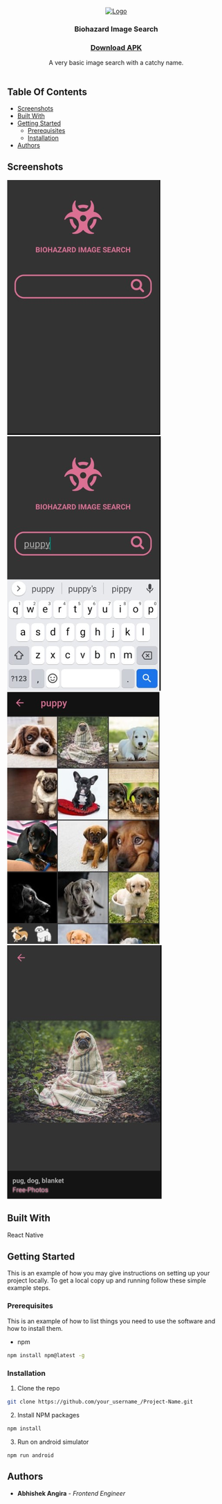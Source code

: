 <br/>
<p align="center">
  <a href="https://github.com/abhishekangira/biohazard">
    <img src="https://i.ibb.co/hC76Fsb/ic-launcher.png" alt="Logo" width="80" height="80">
  </a>

  <h3 align="center">Biohazard Image Search</h3>
  <h3 align="center"><a href="https://drive.google.com/file/d/1vnYPl6w6B2CfjRBwPrbD6iajh8BoDUcY/view?usp=sharing">Download APK</a></h3>
  

  <p align="center">
    A very basic image search with a catchy name.
    <br/>
    <br/>
  </p>
</p>

## Table Of Contents

* [Screenshots](#screenshots)
* [Built With](#built-with)
* [Getting Started](#getting-started)
  * [Prerequisites](#prerequisites)
  * [Installation](#installation)
* [Authors](#authors)


## Screenshots

![screenshot - 1](screenshots/home.jpg)
![screenshot - 2](screenshots/home-2.jpg)
![screenshot - 3](screenshots/results.jpg)
![screenshot - 4](screenshots/details.jpg)


## Built With

React Native

## Getting Started

This is an example of how you may give instructions on setting up your project locally.
To get a local copy up and running follow these simple example steps.

### Prerequisites

This is an example of how to list things you need to use the software and how to install them.

* npm

```sh
npm install npm@latest -g
```

### Installation

1. Clone the repo

```sh
git clone https://github.com/your_username_/Project-Name.git
```

2. Install NPM packages

```sh
npm install
```

3. Run on android simulator

```JS
npm run android
```
## Authors

* **Abhishek Angira** - *Frontend Engineer*
